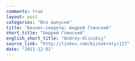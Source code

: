 ```yaml
---
comments: true
layout: post
categories: "Все выпуски"
title: "Бизнес-секреты: Андрей Глинский"
short_title: "Андрей Глинский"
english_short_title: "Andrey-Glinskiy"
source_link: "http://tinkov.com/bizsekrety/127"
date: "2011-12-01"
---
```

